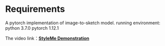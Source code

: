 # Requirements
A pytorch implementation of image-to-sketch model.
running environment: python 3.7.0 pytorch 1.12.1

The video link：**[StyleMe Demonstration](https://github.com/ohuo-yb/StyleMe/issues/1)**
